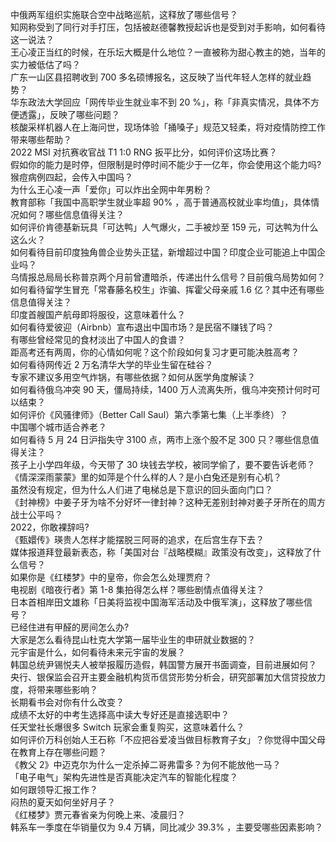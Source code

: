 中俄两军组织实施联合空中战略巡航，这释放了哪些信号？  
知网称受到了同行对手打压，包括被赵德馨教授起诉也是受到对手影响，如何看待这一说法？  
王心凌正当红的时候，在乐坛大概是什么地位？一直被称为甜心教主的她，当年的实力被低估了吗？  
广东一山区县招聘收到 700 多名硕博报名，这反映了当代年轻人怎样的就业趋势？  
华东政法大学回应「网传毕业生就业率不到 20 %」，称「非真实情况，具体不方便透露」，反映了哪些问题？  
核酸采样机器人在上海问世，现场体验「捅嗓子」规范又轻柔，将对疫情防控工作带来哪些帮助？  
2022 MSI 对抗赛收官战 T1 1:0 RNG 扳平比分，如何评价这场比赛？  
假如你的能力是时停，但限制是时停时间不能少于一亿年，你会使用这个能力吗?  
猴痘病例四起，会传入中国吗？  
为什么王心凌一声「爱你」可以炸出全网中年男粉？  
教育部称「我国中高职学生就业率超 90% ，高于普通高校就业率均值」，具体情况如何？哪些信息值得关注？  
如何评价肯德基新玩具「可达鸭」人气爆火，二手被炒至 159 元，可达鸭为什么这么火？  
如何看待目前印度独角兽企业势头正猛，新增超过中国？印度企业可能追上中国企业吗？  
乌情报总局局长称普京两个月前曾遭暗杀，传递出什么信号？目前俄乌局势如何？  
如何看待留学生冒充「常春藤名校生」诈骗、挥霍父母亲戚 1.6 亿？其中还有哪些信息值得关注？  
印度首艘国产航母即将服役，这意味着什么？  
如何看待爱彼迎（Airbnb）宣布退出中国市场？是民宿不赚钱了吗？  
有哪些曾经常见的食材淡出了中国人的食谱？  
距高考还有两周，你的心情如何呢？这个阶段如何复习才更可能决胜高考？  
如何看待网传近 2 万名清华大学的毕业生留在硅谷？  
专家不建议多用空气炸锅，有哪些依据？如何从医学角度解读？  
如何看待俄乌冲突 90 天，僵局持续，1400 万人流离失所，俄乌冲突预计何时可以结束？  
如何评价《风骚律师》（Better Call Saul）第六季第七集（上半季终）？  
中国哪个城市适合养老？  
如何看待 5 月 24 日沪指失守 3100 点，两市上涨个股不足 300 只？哪些信息值得关注？  
孩子上小学四年级，今天带了 30 块钱去学校，被同学偷了，要不要告诉老师？  
《情深深雨蒙蒙》里的如萍是个什么样的人？是小白兔还是别有心机？  
虽然没有规定，但为什么人们进了电梯总是下意识的回头面向门口？  
《封神榜》中姜子牙为啥不分好坏一律封神？这种无差别封神对姜子牙所在的周方战士公平吗？  
2022，你敢裸辞吗?  
《甄嬛传》瑛贵人怎样才能摆脱三阿哥的追求，在后宫生存下去？  
媒体报道拜登最新表态，称「美国对台『战略模糊』政策没有改变」，这释放了什么信号？  
如果你是《红楼梦》中的皇帝，你会怎么处理贾府？  
电视剧《暗夜行者》第 1-8 集拍得怎么样？哪些剧情点值得关注？  
日本首相岸田文雄称「日美将监视中国海军活动及中俄军演」，这释放了哪些信号？  
已经住进有甲醛的房间怎么办?  
大家是怎么看待昆山杜克大学第一届毕业生的申研就业数据的？  
元宇宙是什么，如何看待未来元宇宙的发展？  
韩国总统尹锡悦夫人被举报履历造假，韩国警方展开书面调查，目前进展如何？  
央行、银保监会召开主要金融机构货币信贷形势分析会，研究部署加大信贷投放力度，将带来哪些影响？  
长期看书会对你有什么改变？  
成绩不太好的中考生选择高中读大专好还是直接选职中？  
任天堂社长爆很多 Switch 玩家会重复购买，这意味着什么？  
如何评价万科创始人王石称「不应把谷爱凌当做目标教育子女」？你觉得中国父母在教育上存在哪些问题？  
《教父 2》中迈克尔为什么一定杀掉二哥弗雷多？为何不能放他一马？  
「电子电气」架构先进性是否真能决定汽车的智能化程度？  
如何跟领导汇报工作？  
闷热的夏天如何坐好月子？  
《红楼梦》贾元春省亲为何晚上来、凌晨归？  
韩系车一季度在华销量仅为 9.4 万辆，同比减少 39.3% ，主要受哪些因素影响？  
